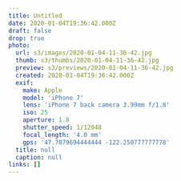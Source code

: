 ```yaml
---
title: Untitled
date: 2020-01-04T19:36:42.000Z
draft: false
drop: true
photo:
  url: s3/images/2020-01-04-11-36-42.jpg
  thumb: s3/thumbs/2020-01-04-11-36-42.jpg
  preview: s3/previews/2020-01-04-11-36-42.jpg
  created: 2020-01-04T19:36:42.000Z
  exif:
    make: Apple
    model: 'iPhone 7'
    lens: 'iPhone 7 back camera 3.99mm f/1.8'
    iso: 25
    aperture: 1.8
    shutter_speed: 1/12048
    focal_length: '4.0 mm'
    gps: '47.7079694444444 -122.250777777778'
  title: null
  caption: null
links: []
---
```

